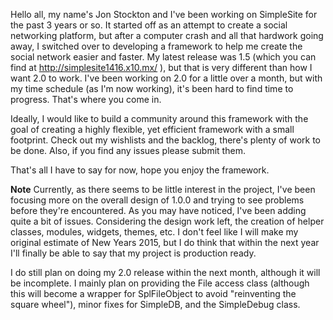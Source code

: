 Hello all, my name's Jon Stockton and I've been working on SimpleSite for the past 3 years or so.  It started off as an attempt to create a social networking platform, but after a computer crash and all that hardwork going away, I switched over to developing a framework to help me create the social network easier and faster.  My latest release was 1.5 (which you can find at http://simplesite1416.x10.mx/ ), but that is very different than how I want 2.0 to work.  I've been working on 2.0 for a little over a month, but with my time schedule (as I'm now working), it's been hard to find time to progress.  That's where you come in.

Ideally, I would like to build a community around this framework with the goal of creating a highly flexible, yet efficient framework with a small footprint.  Check out my wishlists and the backlog, there's plenty of work to be done.  Also, if you find any issues please submit them.

That's all I have to say for now, hope you enjoy the framework.


**Note** Currently, as there seems to be little interest in the project, I've been focusing more on the overall design of 1.0.0 and trying to see problems before they're encountered.  As you may have noticed, I've been adding quite a bit of issues.  Considering the design work left, the creation of helper classes, modules, widgets, themes, etc. I don't feel like I will make my original estimate of New Years 2015, but I do think that within the next year I'll finally be able to say that my project is production ready.

I do still plan on doing my 2.0 release within the next month, although it will be incomplete.  I mainly plan on providing the File access class (although this will become a wrapper for SplFileObject to avoid "reinventing the square wheel"), minor fixes for SimpleDB, and the SimpleDebug class.
